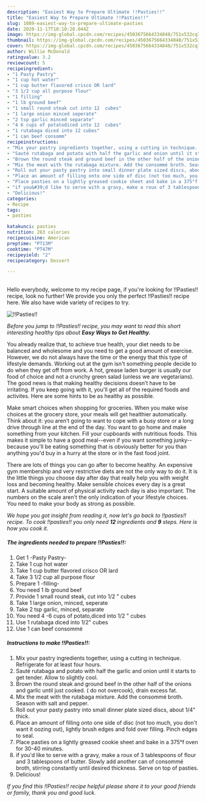 ```yaml
---
description: "Easiest Way to Prepare Ultimate !!Pasties!!"
title: "Easiest Way to Prepare Ultimate !!Pasties!!"
slug: 1089-easiest-way-to-prepare-ultimate-pasties
date: 2020-11-17T18:10:28.044Z
image: https://img-global.cpcdn.com/recipes/4503675664334848/751x532cq70/pasties-recipe-main-photo.jpg
thumbnail: https://img-global.cpcdn.com/recipes/4503675664334848/751x532cq70/pasties-recipe-main-photo.jpg
cover: https://img-global.cpcdn.com/recipes/4503675664334848/751x532cq70/pasties-recipe-main-photo.jpg
author: Willie McDonald
ratingvalue: 3.2
reviewcount: 5
recipeingredient:
- "1 Pasty Pastry"
- "1 cup hot water"
- "1 cup butter flavored crisco OR lard"
- "3 1/2 cup all purpose flour"
- "1 filling"
- "1 lb ground beef"
- "1 small round steak cut into 12  cubes"
- "1 large onion minced seperate"
- "2 tsp garlic minced separate"
- "4 6 cups of potatodiced into 12  cubes"
- "1 rutabaga diced into 12 cubes"
- "1 can beef consomm"
recipeinstructions:
- "Mix your pastry ingredients together, using a cutting in technique. Refrigerate for at least four hours."
- "Sauté rutabaga and potato with half the garlic and onion until it starts to get tender. Allow to slightly cool."
- "Brown the round steak and ground beef in the other half of the onions and garlic until just cooked. ( do not overcook), drain excess fat."
- "Mix the meat with the rutabaga mixture. Add the consommé broth. Season with salt and pepper."
- "Roll out your pasty pastry into small dinner plate sized discs, about 1/4&#34; thick."
- "Place an amount of filling onto one side of disc (not too much, you don&#39;t want it oozing out), lightly brush edges and fold over filling. Pinch edges to seal."
- "Place pasties on a lightly greased cookie sheet and bake in a 375°f oven for 30-40 minutes."
- "if you&#39;d like to serve with a gravy, make a roux of 3 tablespoons of flour and 3 tablespoons of butter. Slowly add another can of consommé broth, stirring constantly until desired thickness. Serve on top of pasties."
- "Delicious!"
categories:
- Recipe
tags:
- pasties

katakunci: pasties 
nutrition: 263 calories
recipecuisine: American
preptime: "PT13M"
cooktime: "PT47M"
recipeyield: "2"
recipecategory: Dessert

---
```

<br>
Hello everybody, welcome to my recipe page, if you're looking for !!Pasties!! recipe, look no further! We provide you only the perfect !!Pasties!! recipe here. We also have wide variety of recipes to try.
<br>


![!!Pasties!!](https://img-global.cpcdn.com/recipes/4503675664334848/751x532cq70/pasties-recipe-main-photo.jpg)

<i>Before you jump to !!Pasties!! recipe, you may want to read this short interesting healthy tips about <strong>Easy Ways to Get Healthy</strong>.</i>

You already realize that, to achieve true health, your diet needs to be balanced and wholesome and you need to get a good amount of exercise. However, we do not always have the time or the energy that this type of lifestyle demands. Working out at the gym isn't something people decide to do when they get off from work. A hot, grease laden burger is usually our food of choice and not a crunchy green salad (unless we are vegetarians). The good news is that making healthy decisions doesn’t have to be irritating. If you keep going with it, you'll get all of the required foods and activites. Here are some hints to be as healthy as possible.

Make smart choices when shopping for groceries. When you make wise choices at the grocery store, your meals will get healthier automatically. Think about it: you aren’t going to want to cope with a busy store or a long drive through line at the end of the day. You want to go home and make something from your kitchen. Fill your cupboards with nutritious foods. This makes it simple to have a good meal--even if you want something junky--because you'll be eating something that is obviously better for you than anything you'd buy in a hurry at the store or in the fast food joint.

There are lots of things you can go after to become healthy. An expensive gym membership and very restrictive diets are not the only way to do it. It is the little things you choose day after day that really help you with weight loss and becoming healthy. Make sensible choices every day is a great start. A suitable amount of physical activity each day is also important. The numbers on the scale aren't the only indication of your lifestyle choices. You need to make your body as strong as possible. 


<i>We hope you got insight from reading it, now let's go back to !!pasties!! recipe. To cook !!pasties!! you only need <strong>12</strong> ingredients and <strong>9</strong> steps. Here is how you cook it.
</i>

##### The ingredients needed to prepare !!Pasties!!:

1. Get 1 -Pasty Pastry-
1. Take 1 cup hot water
1. Take 1 cup butter flavored crisco OR lard
1. Take 3 1/2 cup all purpose flour
1. Prepare 1 -filling-
1. You need 1 lb ground beef
1. Provide 1 small round steak, cut into 1/2 &#34; cubes
1. Take 1 large onion, minced, seperate
1. Take 2 tsp garlic, minced, separate
1. You need 4 -6 cups of potato,diced into 1/2 &#34; cubes
1. Use 1 rutabaga diced into 1/2&#34; cubes
1. Use 1 can beef consommé


##### Instructions to make !!Pasties!!:

1. Mix your pastry ingredients together, using a cutting in technique. Refrigerate for at least four hours.
1. Sauté rutabaga and potato with half the garlic and onion until it starts to get tender. Allow to slightly cool.
1. Brown the round steak and ground beef in the other half of the onions and garlic until just cooked. ( do not overcook), drain excess fat.
1. Mix the meat with the rutabaga mixture. Add the consommé broth. Season with salt and pepper.
1. Roll out your pasty pastry into small dinner plate sized discs, about 1/4&#34; thick.
1. Place an amount of filling onto one side of disc (not too much, you don&#39;t want it oozing out), lightly brush edges and fold over filling. Pinch edges to seal.
1. Place pasties on a lightly greased cookie sheet and bake in a 375°f oven for 30-40 minutes.
1. if you&#39;d like to serve with a gravy, make a roux of 3 tablespoons of flour and 3 tablespoons of butter. Slowly add another can of consommé broth, stirring constantly until desired thickness. Serve on top of pasties.
1. Delicious!


<i>If you find this !!Pasties!! recipe helpful please share it to your good friends or family, thank you and good luck.</i>

